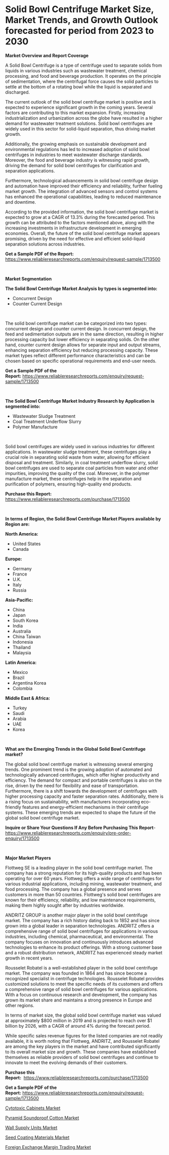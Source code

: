 <p><h1>Solid Bowl Centrifuge Market Size, Market Trends, and Growth Outlook forecasted for period from 2023 to 2030</h1></p><p><strong>Market Overview and Report Coverage</strong></p>
<p><p>A Solid Bowl Centrifuge is a type of centrifuge used to separate solids from liquids in various industries such as wastewater treatment, chemical processing, and food and beverage production. It operates on the principle of sedimentation, where the centrifugal force causes the solid particles to settle at the bottom of a rotating bowl while the liquid is separated and discharged.</p><p>The current outlook of the solid bowl centrifuge market is positive and is expected to experience significant growth in the coming years. Several factors are contributing to this market expansion. Firstly, increasing industrialization and urbanization across the globe have resulted in a higher demand for wastewater treatment solutions. Solid bowl centrifuges are widely used in this sector for solid-liquid separation, thus driving market growth.</p><p>Additionally, the growing emphasis on sustainable development and environmental regulations has led to increased adoption of solid bowl centrifuges in industries to meet wastewater discharge standards. Moreover, the food and beverage industry is witnessing rapid growth, driving the demand for solid bowl centrifuges for clarification and separation applications.</p><p>Furthermore, technological advancements in solid bowl centrifuge design and automation have improved their efficiency and reliability, further fueling market growth. The integration of advanced sensors and control systems has enhanced the operational capabilities, leading to reduced maintenance and downtime.</p><p>According to the provided information, the solid bowl centrifuge market is expected to grow at a CAGR of 13.3% during the forecasted period. This growth can be attributed to the factors mentioned above, along with the increasing investments in infrastructure development in emerging economies. Overall, the future of the solid bowl centrifuge market appears promising, driven by the need for effective and efficient solid-liquid separation solutions across industries.</p></p>
<p><strong>Get a Sample PDF of the Report:</strong> <a href="https://www.reliableresearchreports.com/enquiry/request-sample/1713500">https://www.reliableresearchreports.com/enquiry/request-sample/1713500</a></p>
<p>&nbsp;</p>
<p><strong>Market Segmentation</strong></p>
<p><strong>The Solid Bowl Centrifuge Market Analysis by types is segmented into:</strong></p>
<p><ul><li>Concurrent Design</li><li>Counter Current Design</li></ul></p>
<p>&nbsp;</p>
<p><p>The solid bowl centrifuge market can be categorized into two types: concurrent design and counter current design. In concurrent design, the feed and sedimentation outputs are in the same direction, resulting in higher processing capacity but lower efficiency in separating solids. On the other hand, counter current design allows for separate input and output streams, enhancing separation efficiency but reducing processing capacity. These market types reflect different performance characteristics and can be chosen based on specific operational requirements and end-user needs.</p></p>
<p><strong>Get a Sample PDF of the Report:</strong>&nbsp;<a href="https://www.reliableresearchreports.com/enquiry/request-sample/1713500">https://www.reliableresearchreports.com/enquiry/request-sample/1713500</a></p>
<p>&nbsp;</p>
<p><strong>The Solid Bowl Centrifuge Market Industry Research by Application is segmented into:</strong></p>
<p><ul><li>Wastewater Sludge Treatment</li><li>Coal Treatment Underflow Slurry</li><li>Polymer Manufacture</li></ul></p>
<p>&nbsp;</p>
<p><p>Solid bowl centrifuges are widely used in various industries for different applications. In wastewater sludge treatment, these centrifuges play a crucial role in separating solid waste from water, allowing for efficient disposal and treatment. Similarly, in coal treatment underflow slurry, solid bowl centrifuges are used to separate coal particles from water and other impurities, improving the quality of the coal. Moreover, in the polymer manufacture market, these centrifuges help in the separation and purification of polymers, ensuring high-quality end products.</p></p>
<p><strong>Purchase this Report:</strong>&nbsp; <a href="https://www.reliableresearchreports.com/purchase/1713500">https://www.reliableresearchreports.com/purchase/1713500</a></p>
<p>&nbsp;</p>
<p><strong>In terms of Region, the Solid Bowl Centrifuge Market Players available by Region are:</strong></p>
<p>
    <p> <strong> North America: </strong>
        <ul>
            <li>United States</li>
            <li>Canada</li>
        </ul>
        </p> 
    <p> <strong> Europe: </strong>
        <ul>
            <li>Germany</li>
            <li>France</li>
            <li>U.K.</li>
            <li>Italy</li>
            <li>Russia</li>
        </ul>
        </p> 
    <p> <strong> Asia-Pacific: </strong>
        <ul>
            <li>China</li>
            <li>Japan</li>
            <li>South Korea</li>
            <li>India</li>
            <li>Australia</li>
            <li>China Taiwan</li>
            <li>Indonesia</li>
            <li>Thailand</li>
            <li>Malaysia</li>
        </ul>
        </p> 
    <p> <strong> Latin America: </strong>
        <ul>
            <li>Mexico</li>
            <li>Brazil</li>
            <li>Argentina Korea</li>
            <li>Colombia</li>
        </ul>
        </p> 
    <p> <strong> Middle East & Africa: </strong>
        <ul>
            <li>Turkey</li>
            <li>Saudi</li>
            <li>Arabia</li>
            <li>UAE</li>
            <li>Korea</li>
        </ul>
    </p>
    </p>
<p>&nbsp;</p>
<p><strong>What are the Emerging Trends in the Global Solid Bowl Centrifuge market?</strong></p>
<p><p>The global solid bowl centrifuge market is witnessing several emerging trends. One prominent trend is the growing adoption of automated and technologically advanced centrifuges, which offer higher productivity and efficiency. The demand for compact and portable centrifuges is also on the rise, driven by the need for flexibility and ease of transportation. Furthermore, there is a shift towards the development of centrifuges with higher processing capacity and faster separation rates. Additionally, there is a rising focus on sustainability, with manufacturers incorporating eco-friendly features and energy-efficient mechanisms in their centrifuge systems. These emerging trends are expected to shape the future of the global solid bowl centrifuge market.</p></p>
<p><strong>Inquire or Share Your Questions If Any Before Purchasing This Report</strong>- <a href="https://www.reliableresearchreports.com/enquiry/pre-order-enquiry/1713500">https://www.reliableresearchreports.com/enquiry/pre-order-enquiry/1713500</a></p>
<p>&nbsp;</p>
<p><strong>Major Market Players</strong></p>
<p><p>Flottweg SE is a leading player in the solid bowl centrifuge market. The company has a strong reputation for its high-quality products and has been operating for over 60 years. Flottweg offers a wide range of centrifuges for various industrial applications, including mining, wastewater treatment, and food processing. The company has a global presence and serves customers in more than 50 countries. Flottweg's solid bowl centrifuges are known for their efficiency, reliability, and low maintenance requirements, making them highly sought after by industries worldwide.</p><p>ANDRITZ GROUP is another major player in the solid bowl centrifuge market. The company has a rich history dating back to 1852 and has since grown into a global leader in separation technologies. ANDRITZ offers a comprehensive range of solid bowl centrifuges for applications in various industries, including chemical, pharmaceutical, and environmental. The company focuses on innovation and continuously introduces advanced technologies to enhance its product offerings. With a strong customer base and a robust distribution network, ANDRITZ has experienced steady market growth in recent years.</p><p>Rousselet Robatel is a well-established player in the solid bowl centrifuge market. The company was founded in 1864 and has since become a recognized specialist in centrifuge technologies. Rousselet Robatel provides customized solutions to meet the specific needs of its customers and offers a comprehensive range of solid bowl centrifuges for various applications. With a focus on continuous research and development, the company has grown its market share and maintains a strong presence in Europe and other regions.</p><p>In terms of market size, the global solid bowl centrifuge market was valued at approximately $800 million in 2019 and is projected to reach over $1 billion by 2026, with a CAGR of around 4% during the forecast period.</p><p>While specific sales revenue figures for the listed companies are not readily available, it is worth noting that Flottweg, ANDRITZ, and Rousselet Robatel are among the key players in the market and have contributed significantly to its overall market size and growth. These companies have established themselves as reliable providers of solid bowl centrifuges and continue to innovate to meet the evolving demands of their customers.</p></p>
<p><strong>Purchase this Report:</strong>&nbsp;&nbsp;<a href="https://www.reliableresearchreports.com/purchase/1713500">https://www.reliableresearchreports.com/purchase/1713500</a></p>
<p></p>
<p><strong>Get a Sample PDF of the Report:</strong>&nbsp;<a href="https://www.reliableresearchreports.com/enquiry/request-sample/1713500">https://www.reliableresearchreports.com/enquiry/request-sample/1713500</a></p>
<p><p><a href="https://github.com/rahu1501/Market-Research-Report-List-1/blob/main/cytotoxic-cabinets-market.md">Cytotoxic Cabinets Market</a></p><p><a href="https://issuu.com/reportprime-2/docs/pyramid-soundproof-cotton-market-size-2030.pptx?fr=xKAE9_zU1NQ">Pyramid Soundproof Cotton Market</a></p><p><a href="https://github.com/rahu1503/Market-Research-Report-List-1/blob/main/wall-supply-units-market.md">Wall Supply Units Market</a></p><p><a href="https://www.linkedin.com/pulse/seed-coating-materials-market-research-report-provides-thorough-npjbf/">Seed Coating Materials Market</a></p><p><a href="https://medium.com/@shanelerde/foreign-exchange-margin-trading-market-insight-market-trends-growth-forecasted-from-2023-to-2030-caa14da6fc14">Foreign Exchange Margin Trading Market</a></p></p>